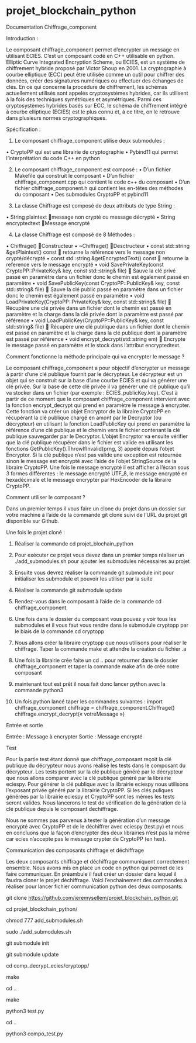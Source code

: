 # projet_blockchain_python

Documentation Chiffrage_component

Introduction : 

Le composant chiffrage_component permet d’encrypter un message en utilisant ECIES. 
C’est un composant codé en C++ utilisable en python. 
Elliptic Curve Integrated Encryption Scheme, ou ECIES, est un système de chiffrement hybride proposé par Victor Shoup en 2001. 
La cryptographie à courbe elliptique (ECC) peut être utilisée comme un outil pour chiffrer des données, créer des signatures numériques ou effectuer des échanges de clés. 
En ce qui concerne la procédure de chiffrement, les schémas actuellement utilisés sont appelés cryptosystèmes hybrides, car ils utilisent à la fois des techniques symétriques et asymétriques. 
Parmi ces cryptosystèmes hybrides basés sur ECC, le schéma de chiffrement intégré à courbe elliptique (ECIES) est le plus connu et, à ce titre, on le retrouve dans plusieurs normes cryptographiques.

Spécification :

1)	Le composant chiffrage_component utilise deux submodules :

•	CryptoPP qui est une librairie de cryptographie
•	Pybind11 qui permet l’interprétation du code C++ en python

2)	Le composant chiffrage_component est composé :
•	D’un fichier Makefile qui construit le composant
•	D’un fichier chiffrage_component.cpp qui contient le code c++ du composant
•	D’un fichier chiffrage_component.h qui contient les en-têtes des méthodes du composant
•	Des submodules CryptoPP et pybind11


3)	La classe Chiffrage est composé de deux attributs de type String :

•	String plaintext message non crypté ou message décrypté
•	String encryptedtext Message encrypté

4)	La classe Chiffrage est composé de 8 Méthodes :

•	Chiffrage() Constructeur
•	~Chiffrage() Desctructeur
•	const std::string &getPlaintext() const  retourne la référence vers le message non crypté/décrypté
•	const std::string &getEncryptedText() const  retourne la reference vers le message encrypté
•	void SavePrivateKey(const CryptoPP::PrivateKey& key, const std::string& file)  Sauve la clé privé passé en paramètre dans un fichier donc le chemin est également passé en paramètre
•	void SavePublicKey(const CryptoPP::PublicKey& key, const std::string& file)  Sauve la clé public passé en paramètre dans un fichier donc le chemin est également passé en paramètre
•	void LoadPrivateKey(CryptoPP::PrivateKey& key, const std::string& file)  Récupère une clé privée dans un fichier dont le chemin est passé en paramètre et la charge dans la clé privée dont la paramètre est passé par référence
•	void LoadPublicKey(CryptoPP::PublicKey& key, const std::string& file)  Récupère une clé publique dans un fichier dont le chemin est passé en paramètre et la charge dans la clé publique dont la paramètre est passé par référence
•	void encrypt_decrypt(std::string em)  Encrypte le message passé en paramètre et le stock dans l’attribut encryptedtext.

Comment fonctionne la méthode principale qui va encrypter le message ?

Le composant chiffrage_component a pour objectif d’encrypter un message à partir d’une clé publique fournit par le décrypteur. Le décrypteur est un objet qui se construit sur la base d’une courbe ECIES et qui va générer une clé privée. Sur la base de cette clé privée il va générer une clé publique qu’il va stocker dans un fichier (par exemple : ECIES_publicKey.key). C’est à partir de ce moment que le composant chiffrage_component intervient avec la fonction encrypt_decrypt qui prend en paramètre le message à encrypter. Cette fonction va créer un objet Encryptor de la libraire CryptoPP en récupérant la clé publique chargé en amont par le Decryptor (ou décrypteur) en utilisant la fonction LoadPublicKey qui prend en paramètre la référence d’une clé publique et le chemin vers le fichier contenant la clé publique sauvegarder par le Decryptor. L’objet Encryptor va ensuite vérifier que la clé publique récupérer dans le fichier est valide en utilisant les fonctions GetPublicKey().ThrowIfInvalid(prng, 3) appelé depuis l’objet Encryptor. Si la clé publique n’est pas valide une exception est retournée sinon le message est encrypté avec l’aide de l’objet StringSource de la libraire CryptoPP. Une fois le message encrypté il est afficher à l’écran sous 3 formes différentes : le message encrypté UTF_8, le message encrypté en hexadécimale et le message encrypter par HexEncoder de la libraire CryptoPP.

Comment utiliser le composant ?

Dans un premier temps il vous faire un clone du projet dans un dossier sur votre machine à l’aide de la commande git clone suivi de l’URL du projet git disponible sur Github.

Une fois le projet cloné :

1) Réaliser la commande cd projet_blochain_python

2) Pour exécuter ce projet vous devez dans un premier temps réaliser un ./add_submodules.sh pour ajouter les submodules nécessaires au projet

3) Ensuite vous devrez réaliser la commande git submodule init pour initialiser les submodule et pouvoir les utiliser par la suite

4) Réaliser la commande git submodule update

5) Rendez-vous dans le composant à l’aide de la commande cd chiffrage_component

6) Une fois dans le dossier du composant vous pouvez y voir tous les submodules et il vous faut vous rendre dans le submodule cryptopp par le biais de la commande cd cryptopp

7) Nous allons créer la libraire cryptopp que nous utilisons pour réaliser le chiffrage. Taper la commande make et attendre la création du fichier .a

8) Une fois la librairie crée faite un cd .. pour retourner dans le dossier chiffrage_component et taper la commande make afin de crée notre composant

9) maintenant tout est prêt il nous fait donc lancer python avec la commande python3

10) Un fois python lancé taper les commandes suivantes :
import chiffrage_component
chiffrage = chiffrage_component.Chiffrage()
chiffrage.encrypt_decrypt(« votreMessage »)

Entrée et sortie

Entrée : Message à encrypter
Sortie : Message encrypté

Test

Pour la partie test étant donné que chiffrage_composant reçoit la clé publique du décrypteur nous avons réalisé les tests dans le composant du décrypteur. 
Les tests portent sur la clé publique généré par le décrypteur que nous allons comparer avec la clé publique généré par la librairie eciespy. 
Pour générer la clé publique avec la librairie eciespy nous utilisons l’exposant privée généré par la librairie CryptoPP. 
Si les clés puliques générées par la librairie eciespy et CryptoPP sont les mêmes les tests seront valides.
Nous lancerons le test de vérification de la génération de la clé publique depuis le composant dechiffrage.

Nous ne sommes pas parvenus à tester la génération d’un message encrypté avec CryptoPP et de le déchiffrer avec eciespy (test.py) et nous en concluons que la façon d’encrypter des deux librairies n’est pas la même car ecies n’accepte pas le message crypter de CryptoPP (en hex).

Communication des composants chiffrage et déchiffrage

Les deux composants chiffrage et déchiffrage communiquent correctement ensemble. 
Nous avons mis en place un code en python qui permet de les faire communiquer. 
En préambule il faut créer un dossier dans lequel il faudra cloner le projet déchiffrage. 
Voici l’enchainement des commandes à réaliser pour lancer fichier communication python des deux composants:

git clone https://github.com/jeremysellem/projet_blockchain_python.git

cd projet_blockchain_python/

chmod 777 add_submodules.sh 

sudo ./add_submodules.sh

git submodule init

git submodule update

cd comp_decrypt_ecies/cryptopp/

make

cd ..

make

python3 test.py

cd ..

python3 compo_test.py

